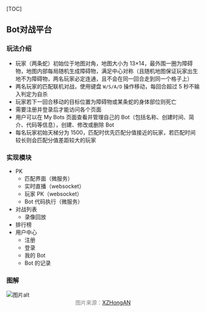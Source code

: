[TOC]

## Bot对战平台

### 玩法介绍
- 玩家（两条蛇）初始位于地图对角，地图大小为 13×14，最外围一圈为障碍物，地图内部每局随机生成障碍物，满足中心对称（且随机地图保证玩家出生地不为障碍物，两名玩家必定连通，且不会在同一回合走到同一个格子上）
- 两名玩家的匹配联机对战，使用键盘 `W/S/A/D` 操作移动，每回合超过 5 秒不输入判定为自杀
- 玩家若下一回合移动的目标位置为障碍物或某条蛇的身体部位则死亡
- 需要注册并登录后才能访问各个页面
- 用户可以在 My Bots 页面查看并管理自己的 Bot（包括名称、创建时间、简介、代码等信息），创建、修改或删除 Bot
- 每名玩家初始天梯分为 1500，匹配时优先匹配分值接近的玩家，若匹配时间较长则会匹配分值差距较大的玩家


### 实现模块

- PK
  - 匹配界面（微服务）
  - 实时直播（websocket）
  - 玩家 PK（websocket）
  - Bot 代码执行（微服务）
- 对战列表
  - 录像回放
- 排行榜
- 用户中心
  - 注册
  - 登录
  - 我的 Bot
  - Bot 的记录

### 图解

<img src="https://ice2604-navi.github.io/asssets/botbattle.jpg" alt="图片alt" title="图片title">

<center><font color=gray>图片来源：<a href="https://gitee.com/XZHongAN/king-of-bots" alt="图片alt" title="图片title">XZHongAN</a> </font></center>

